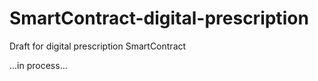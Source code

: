 # SmartContract-digital-prescription
Draft for digital prescription SmartContract

...in process...

